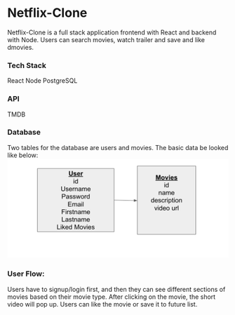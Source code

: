 # Netflix-Clone
Netflix-Clone is a full stack application frontend with React and backend with Node. Users can search movies, watch trailer and save and like dmovies.

### Tech Stack
React  Node PostgreSQL

### API
TMDB

### Database
Two tables for the database are users and movies. The basic data be looked like below:
![This is an image](/database.png)

###  User Flow:
Users have to signup/login first, and then they can see different sections of movies based on their movie type. After clicking on the movie, the short video will pop up. Users can like the movie or save it to future list.



